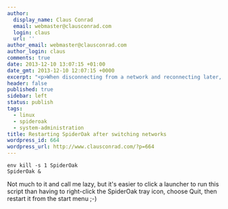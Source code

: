 ```yaml
---
author:
  display_name: Claus Conrad
  email: webmaster@clausconrad.com
  login: claus
  url: ''
author_email: webmaster@clausconrad.com
author_login: claus
comments: true
date: 2013-12-10 13:07:15 +01:00
date_gmt: 2013-12-10 12:07:15 +0000
excerpt: "<p>When disconnecting from a network and reconnecting later, SpiderOak always stays \"disconnected\" here and doesn't backup any more files. Here's a simple script I run in that case:</p>\r\n"
header: false
published: true
sidebar: left
status: publish
tags:
  - linux
  - spideroak
  - system-administration
title: Restarting SpiderOak after switching networks
wordpress_id: 664
wordpress_url: http://www.clausconrad.com/?p=664
---
```

```shell
env kill -s 1 SpiderOak
SpiderOak &
```

Not much to it and call me lazy, but it's easier to click a launcher to run this script than having to right-click the SpiderOak tray icon, choose Quit, then restart it from the start menu ;-)
